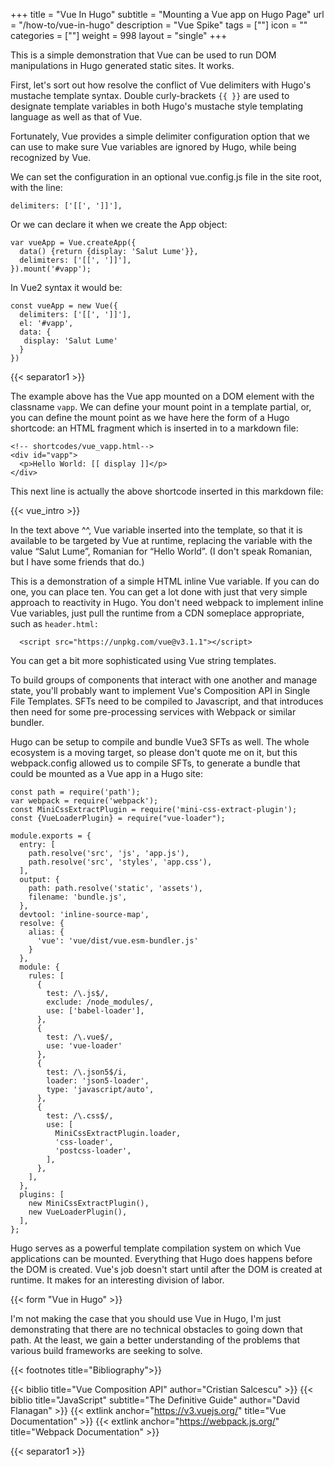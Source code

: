 +++
title = "Vue In Hugo"
subtitle = "Mounting a Vue app on Hugo Page"
url = "/how-to/vue-in-hugo"
description = "Vue Spike"
tags = [""]
icon = ""
categories = [""]
weight = 998
layout = "single"
+++

This is a simple demonstration that Vue can be used to run DOM manipulations in Hugo generated static sites.  It works.


First, let's sort out how resolve the conflict of Vue delimiters with Hugo's mustache template syntax. Double curly-brackets `{{ }}` are used to designate template variables in both Hugo's mustache style templating language as well as that of Vue.

Fortunately, Vue provides a simple delimiter configuration option that we can use to make sure Vue variables are ignored by Hugo, while being recognized by Vue.

We can set the configuration in an optional vue.config.js file in the site root, with the line:

```delimiters: ['[[', ']]'],```

Or we can declare it when we create the App object:
```
var vueApp = Vue.createApp({
  data() {return {display: 'Salut Lume'}},
  delimiters: ['[[', ']]'],
}).mount('#vapp');

```

In Vue2 syntax it would be:

```
const vueApp = new Vue({
  delimiters: ['[[', ']]'],
  el: '#vapp',
  data: {
   display: 'Salut Lume'
  }
})
```

{{< separator1 >}}  

The example above has the Vue app mounted on a DOM element with the classname `vapp`. We can define your mount point in a template partial, or, you can define the mount point as we have here the form of a Hugo shortcode: an HTML fragment which is inserted in to a markdown file:

```
<!-- shortcodes/vue_vapp.html-->
<div id="vapp">
  <p>Hello World: [[ display ]]</p>
</div>
```

This next line is actually the above shortcode inserted in this markdown file:

{{< vue_intro >}}

In the text above ^^,  Vue variable inserted into the template, so that it is available to be targeted by Vue at runtime, replacing the variable with the value “Salut Lume”, Romanian for “Hello World”.  (I don't speak Romanian, but I have some friends that do.)

This is a demonstration of a simple HTML inline Vue variable.  If you can do one, you can place ten. You can get a lot done with just that very simple approach to reactivity in Hugo.  You don't need webpack to implement inline Vue variables, just pull the runtime from a CDN someplace appropriate, such as `header.html:`

```
  <script src="https://unpkg.com/vue@v3.1.1"></script>
```

You can get a bit more sophisticated using Vue string templates.

To build groups of components that interact with one another and manage state, you'll probably want to implement Vue's Composition API in Single File Templates. SFTs need to be compiled to Javascript, and that introduces then need for some pre-processing services with Webpack or similar bundler.  

Hugo can be setup to compile and bundle Vue3 SFTs as well. The whole ecosystem is a moving target, so please don't quote me on it, but this webpack.config allowed us to compile SFTs, to generate a bundle that could be mounted as a Vue app in a Hugo site:

```
const path = require('path');
var webpack = require('webpack');
const MiniCssExtractPlugin = require('mini-css-extract-plugin');
const {VueLoaderPlugin} = require("vue-loader");

module.exports = {
  entry: [
    path.resolve('src', 'js', 'app.js'),
    path.resolve('src', 'styles', 'app.css'),
  ],
  output: {
    path: path.resolve('static', 'assets'),
    filename: 'bundle.js',
  },
  devtool: 'inline-source-map',
  resolve: {
    alias: {
      'vue': 'vue/dist/vue.esm-bundler.js'
    }
  },
  module: {
    rules: [
      {
        test: /\.js$/,
        exclude: /node_modules/,
        use: ['babel-loader'],
      },
      {
        test: /\.vue$/,
        use: 'vue-loader'
      },
      {
        test: /\.json5$/i,
        loader: 'json5-loader',
        type: 'javascript/auto',
      },
      {
        test: /\.css$/,
        use: [
          MiniCssExtractPlugin.loader,
          'css-loader',
          'postcss-loader',
        ],
      },
    ],
  },
  plugins: [
    new MiniCssExtractPlugin(),
    new VueLoaderPlugin(),
  ],
};
```  

Hugo serves as a powerful template compilation system on which Vue applications can be mounted.  Everything that Hugo does happens before the DOM is created.  Vue's job doesn't start until after the DOM is created at runtime.   It makes for an interesting division of labor.

{{< form "Vue in Hugo" >}}

I'm not making the case that you should use Vue in Hugo, I'm just demonstrating that there are no technical obstacles to going down that path. At the least, we gain a better understanding of the problems that various build frameworks are seeking to solve.

{{< footnotes title="Bibliography">}}

{{< biblio title="Vue Composition API" author="Cristian Salcescu" >}}
{{< biblio title="JavaScript" subtitle="The Definitive Guide" author="David Flanagan" >}}
{{< extlink anchor="https://v3.vuejs.org/" title="Vue Documentation" >}}
{{< extlink anchor="https://webpack.js.org/" title="Webpack Documentation" >}}




{{< separator1 >}}
